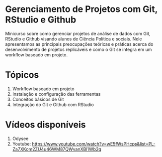 # Gerenciamento de Projetos com Git, RStudio e Github

Minicurso sobre como gerenciar projetos de análise de dados com Git, RStudio e Github visando alunos de Ciência Política e sociais.
Nele apresentamos as principais preocupações teóricas e práticas acerca do desenvolvimento de projetos replicáveis e como o Git se 
integra em um workflow baseado em projeto. 

# Tópicos
 1. Workflow baseado em projeto
 2. Instalação e configuração das ferramentas
 3. Conceitos básicos de Git
 4. Integração do Git e Github com RStudio

# Vídeos disponíveis

1. Odysee
2. Youtube: https://www.youtube.com/watch?v=wE5fWsPHcps&list=PL-Za7XKom2ZU4u46WM87QWvanXBl1Wb2q

